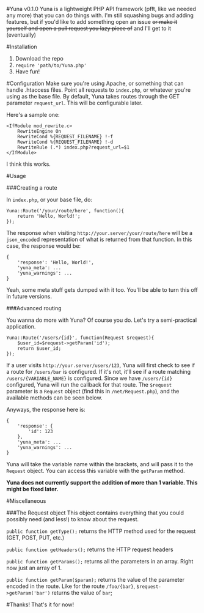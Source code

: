 #Yuna v0.1.0
Yuna is a lightweight PHP API framework (pfft, like we needed any more) that you can do things with.
I'm still squashing bugs and adding features, but if you'd like to add something open an issue ~~or make it yourself and open a pull request you lazy piece of~~ and I'll get to it (eventually)

#Installation
1. Download the repo
2. `require 'path/to/Yuna.php'`
3. Have fun!

#Configuration
Make sure you're using Apache, or something that can handle .htaccess files. Point all requests to `index.php`, or whatever you're using as the base file.
By default, Yuna takes routes through the GET parameter `request_url`. This will be configurable later.

Here's a sample one:
```
<IfModule mod_rewrite.c>
	RewriteEngine On
	RewriteCond %{REQUEST_FILENAME} !-f
	RewriteCond %{REQUEST_FILENAME} !-d
	RewriteRule (.*) index.php?request_url=$1
</IfModule>
```
I think this works.

#Usage

###Creating a route

In `index.php`, or your base file, do:
```
Yuna::Route('/your/route/here', function(){
	return 'Hello, World!';
});
```

The response when visiting `http://your.server/your/route/here` will be a `json_encode`d representation of what is returned from that function.
In this case, the response would be:

```
{
	'response': 'Hello, World!',
	'yuna_meta': ...
	'yuna_warnings': ...
}
```
Yeah, some meta stuff gets dumped with it too. You'll be able to turn this off in future versions.

###Advanced routing

You wanna do more with Yuna? Of course you do. Let's try a semi-practical application.

```
Yuna::Route('/users/{id}', function(Request $request){
	$user_id=$request->getParam('id');
	return $user_id;
});
```

If a user visits `http://your.server/users/123`, Yuna will first check to see if a route for `/users/bar` is configured. If it's not, it'll see if a route matching `/users/{VARIABLE_NAME}` is configured. Since we have `/users/{id}` configured, Yuna will run the callback for that route. The `$request` parameter is a `Request` object (find this in `/net/Request.php`), and the available methods can be seen below.

Anyways, the response here is:
```
{
	'response': {
		'id': 123
	},
	'yuna_meta': ...
	'yuna_warnings': ...
}
```
Yuna will take the variable name within the brackets, and will pass it to the `Request` object. You can access this variable with the `getParam` method.

**Yuna does not currently support the addition of more than 1 variable. This might be fixed later.**

#Miscellaneous

###The Request object
This object contains everything that you could possibly need (and less!) to know about the request.

`public function getType();`        returns the HTTP method used for the request (GET, POST, PUT, etc.)

`public function getHeaders();`     returns the HTTP request headers

`public function getParams();`      returns all the parameters in an array. Right now just an array of 1.

`public function getParam($param);` returns the value of the parameter encoded in the route. Like for the route `/foo/{bar}`, `$request->getParam('bar')` returns the value of `bar`;



#Thanks!
That's it for now!